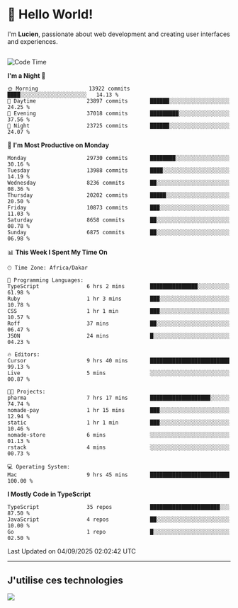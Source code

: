 # 👋 Hello World!

I'm **Lucien**, passionate about web development and creating user interfaces and experiences.

##

<!--START_SECTION:waka-->
![Code Time](http://img.shields.io/badge/Code%20Time-3%2C643%20hrs%2056%20mins-blue)

**I'm a Night 🦉** 

```text
🌞 Morning                13922 commits       ████░░░░░░░░░░░░░░░░░░░░░   14.13 % 
🌆 Daytime                23897 commits       ██████░░░░░░░░░░░░░░░░░░░   24.25 % 
🌃 Evening                37018 commits       █████████░░░░░░░░░░░░░░░░   37.56 % 
🌙 Night                  23725 commits       ██████░░░░░░░░░░░░░░░░░░░   24.07 % 
```
📅 **I'm Most Productive on Monday** 

```text
Monday                   29730 commits       ████████░░░░░░░░░░░░░░░░░   30.16 % 
Tuesday                  13988 commits       ████░░░░░░░░░░░░░░░░░░░░░   14.19 % 
Wednesday                8236 commits        ██░░░░░░░░░░░░░░░░░░░░░░░   08.36 % 
Thursday                 20202 commits       █████░░░░░░░░░░░░░░░░░░░░   20.50 % 
Friday                   10873 commits       ███░░░░░░░░░░░░░░░░░░░░░░   11.03 % 
Saturday                 8658 commits        ██░░░░░░░░░░░░░░░░░░░░░░░   08.78 % 
Sunday                   6875 commits        ██░░░░░░░░░░░░░░░░░░░░░░░   06.98 % 
```


📊 **This Week I Spent My Time On** 

```text
🕑︎ Time Zone: Africa/Dakar

💬 Programming Languages: 
TypeScript               6 hrs 2 mins        ███████████████░░░░░░░░░░   61.98 % 
Ruby                     1 hr 3 mins         ███░░░░░░░░░░░░░░░░░░░░░░   10.78 % 
CSS                      1 hr 1 min          ███░░░░░░░░░░░░░░░░░░░░░░   10.57 % 
Roff                     37 mins             ██░░░░░░░░░░░░░░░░░░░░░░░   06.47 % 
JSON                     24 mins             █░░░░░░░░░░░░░░░░░░░░░░░░   04.23 % 

🔥 Editors: 
Cursor                   9 hrs 40 mins       █████████████████████████   99.13 % 
Live                     5 mins              ░░░░░░░░░░░░░░░░░░░░░░░░░   00.87 % 

🐱‍💻 Projects: 
pharma                   7 hrs 17 mins       ███████████████████░░░░░░   74.74 % 
nomade-pay               1 hr 15 mins        ███░░░░░░░░░░░░░░░░░░░░░░   12.94 % 
static                   1 hr 1 min          ███░░░░░░░░░░░░░░░░░░░░░░   10.46 % 
nomade-store             6 mins              ░░░░░░░░░░░░░░░░░░░░░░░░░   01.13 % 
rstack                   4 mins              ░░░░░░░░░░░░░░░░░░░░░░░░░   00.73 % 

💻 Operating System: 
Mac                      9 hrs 45 mins       █████████████████████████   100.00 % 
```

**I Mostly Code in TypeScript** 

```text
TypeScript               35 repos            ██████████████████████░░░   87.50 % 
JavaScript               4 repos             ██░░░░░░░░░░░░░░░░░░░░░░░   10.00 % 
Go                       1 repo              █░░░░░░░░░░░░░░░░░░░░░░░░   02.50 % 
```




 Last Updated on 04/09/2025 02:02:42 UTC
<!--END_SECTION:waka-->
---

## J'utilise ces technologies

<p align="left">
  <a href="https://skillicons.dev">
    <img src="https://skillicons.dev/icons?i=ts,js,go,ruby,css,scss,tailwind,react,vite,nextjs,docker,figma,ableton" />
  </a>
</p>


